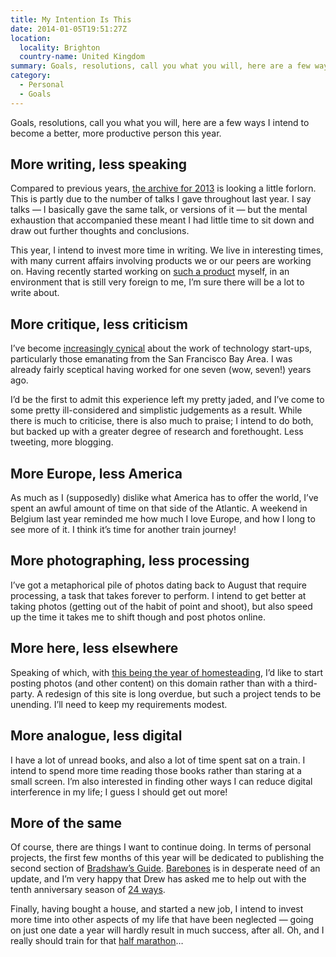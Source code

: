 ```yaml
---
title: My Intention Is This
date: 2014-01-05T19:51:27Z
location:
  locality: Brighton
  country-name: United Kingdom
summary: Goals, resolutions, call you what you will, here are a few ways I intend to become a better, more productive person this year.
category:
  - Personal
  - Goals
---
```

Goals, resolutions, call you what you will, here are a few ways I intend to become a better, more productive person this year.

## More writing, less speaking

Compared to previous years, [the archive for 2013][1] is looking a little forlorn. This is partly due to the number of talks I gave throughout last year. I say talks — I basically gave the same talk, or versions of it — but the mental exhaustion that accompanied these meant I had little time to sit down and draw out further thoughts and conclusions.

This year, I intend to invest more time in writing. We live in interesting times, with many current affairs involving products we or our peers are working on. Having recently started working on [such a product][2] myself, in an environment that is still very foreign to me, I’m sure there will be a lot to write about.

## More critique, less criticism

I’ve become [increasingly cynical][3] about the work of technology start-ups, particularly those emanating from the San Francisco Bay Area. I was already fairly sceptical having worked for one seven (wow, seven!) years ago.

I’d be the first to admit this experience left my pretty jaded, and I’ve come to some pretty ill-considered and simplistic judgements as a result. While there is much to criticise, there is also much to praise; I intend to do both, but backed up with a greater degree of research and forethought. Less tweeting, more blogging.

## More Europe, less America

As much as I (supposedly) dislike what America has to offer the world, I’ve spent an awful amount of time on that side of the Atlantic. A weekend in Belgium last year reminded me how much I love Europe, and how I long to see more of it. I think it’s time for another train journey!

## More photographing, less processing

I’ve got a metaphorical pile of photos dating back to August that require processing, a task that takes forever to perform. I intend to get better at taking photos (getting out of the habit of point and shoot), but also speed up the time it takes me to shift though and post photos online.

## More here, less elsewhere

Speaking of which, with [this being the year of homesteading][4], I’d like to start posting photos (and other content) on this domain rather than with a third-party. A redesign of this site is long overdue, but such a project tends to be unending. I’ll need to keep my requirements modest.

## More analogue, less digital

I have a lot of unread books, and also a lot of time spent sat on a train. I intend to spend more time reading those books rather than staring at a small screen. I’m also interested in finding other ways I can reduce digital interference in my life; I guess I should get out more!

## More of the same

Of course, there are things I want to continue doing. In terms of personal projects, the first few months of this year will be dedicated to publishing the second section of [Bradshaw’s Guide][5]. [Barebones][6] is in desperate need of an update, and I’m very happy that Drew has asked me to help out with the tenth anniversary season of [24 ways][7].

Finally, having bought a house, and started a new job, I intend to invest more time into other aspects of my life that have been neglected — going on just one date a year will hardly result in much success, after all. Oh, and I really should train for that [half marathon][8]…

[1]: /2013/
[2]: https://www.theguardian.com/uk
[3]: /2013/04/silicon_valley
[4]: https://frankchimero.com/blog/homesteading-2014/
[5]: https://bradshaws.guide
[6]: http://barebones.paulrobertlloyd.com
[7]: https://24ways.org
[8]: https://www.brightonhalfmarathon.com
